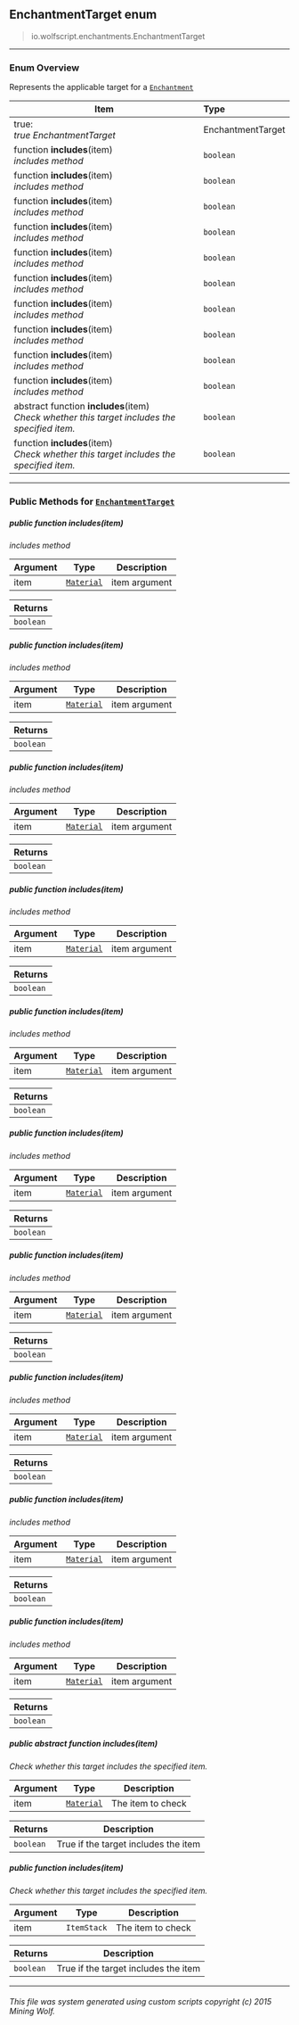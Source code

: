 ## EnchantmentTarget __enum__

>io.wolfscript.enchantments.EnchantmentTarget

---

### Enum Overview

Represents the applicable target for a [`Enchantment`](Enchantment.md)

Item | Type   
--- | :--- 
true: <br> _true EnchantmentTarget_ | EnchantmentTarget
 function __includes__(item) <br> _includes method_ | `boolean`
 function __includes__(item) <br> _includes method_ | `boolean`
 function __includes__(item) <br> _includes method_ | `boolean`
 function __includes__(item) <br> _includes method_ | `boolean`
 function __includes__(item) <br> _includes method_ | `boolean`
 function __includes__(item) <br> _includes method_ | `boolean`
 function __includes__(item) <br> _includes method_ | `boolean`
 function __includes__(item) <br> _includes method_ | `boolean`
 function __includes__(item) <br> _includes method_ | `boolean`
 function __includes__(item) <br> _includes method_ | `boolean`
abstract function __includes__(item) <br> _Check whether this target includes the specified item._ | `boolean`
 function __includes__(item) <br> _Check whether this target includes the specified item._ | `boolean`



---


### Public Methods for [`EnchantmentTarget`](EnchantmentTarget.md)

##### <a id='includes'></a>public  function __includes__(item)

_includes method_

Argument | Type | Description  
--- | --- | --- 
item | [`Material`](../Material.md) | item argument

Returns | 
--- | 
`boolean` |


##### <a id='includes'></a>public  function __includes__(item)

_includes method_

Argument | Type | Description  
--- | --- | --- 
item | [`Material`](../Material.md) | item argument

Returns | 
--- | 
`boolean` |


##### <a id='includes'></a>public  function __includes__(item)

_includes method_

Argument | Type | Description  
--- | --- | --- 
item | [`Material`](../Material.md) | item argument

Returns | 
--- | 
`boolean` |


##### <a id='includes'></a>public  function __includes__(item)

_includes method_

Argument | Type | Description  
--- | --- | --- 
item | [`Material`](../Material.md) | item argument

Returns | 
--- | 
`boolean` |


##### <a id='includes'></a>public  function __includes__(item)

_includes method_

Argument | Type | Description  
--- | --- | --- 
item | [`Material`](../Material.md) | item argument

Returns | 
--- | 
`boolean` |


##### <a id='includes'></a>public  function __includes__(item)

_includes method_

Argument | Type | Description  
--- | --- | --- 
item | [`Material`](../Material.md) | item argument

Returns | 
--- | 
`boolean` |


##### <a id='includes'></a>public  function __includes__(item)

_includes method_

Argument | Type | Description  
--- | --- | --- 
item | [`Material`](../Material.md) | item argument

Returns | 
--- | 
`boolean` |


##### <a id='includes'></a>public  function __includes__(item)

_includes method_

Argument | Type | Description  
--- | --- | --- 
item | [`Material`](../Material.md) | item argument

Returns | 
--- | 
`boolean` |


##### <a id='includes'></a>public  function __includes__(item)

_includes method_

Argument | Type | Description  
--- | --- | --- 
item | [`Material`](../Material.md) | item argument

Returns | 
--- | 
`boolean` |


##### <a id='includes'></a>public  function __includes__(item)

_includes method_

Argument | Type | Description  
--- | --- | --- 
item | [`Material`](../Material.md) | item argument

Returns | 
--- | 
`boolean` |


##### <a id='includes'></a>public abstract function __includes__(item)

_Check whether this target includes the specified item._

Argument | Type | Description  
--- | --- | --- 
item | [`Material`](../Material.md) | The item to check

Returns | Description
--- | --- 
`boolean` | True if the target includes the item


##### <a id='includes'></a>public  function __includes__(item)

_Check whether this target includes the specified item._

Argument | Type | Description  
--- | --- | --- 
item | `ItemStack` | The item to check

Returns | Description
--- | --- 
`boolean` | True if the target includes the item


---


###### This file was system generated using custom scripts copyright (c) 2015 Mining Wolf.
	


